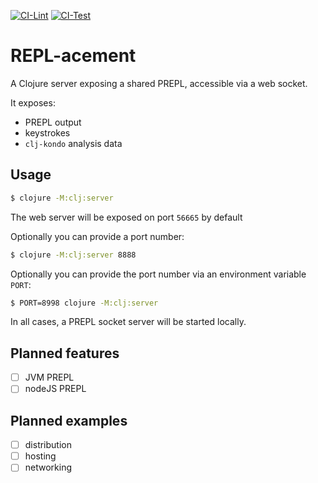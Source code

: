 [![CI-Lint](https://github.com/repl-acement/repl-acement/actions/workflows/lint.yml/badge.svg)](https://github.com/repl-acement/repl-acement/actions/workflows/lint.yml) [![CI-Test](https://github.com/repl-acement/repl-acement/actions/workflows/ci.yml/badge.svg)](https://github.com/repl-acement/repl-acement/actions/workflows/ci.yml)

# REPL-acement

A Clojure server exposing a shared PREPL, accessible via a web socket.

It exposes:
- PREPL output
- keystrokes
- `clj-kondo` analysis data

## Usage

```bash
$ clojure -M:clj:server
```

The web server will be exposed on port `56665` by default

Optionally you can provide a port number:

```bash
$ clojure -M:clj:server 8888
```

Optionally you can provide the port number via an environment variable `PORT`:

```bash
$ PORT=8998 clojure -M:clj:server 
```

In all cases, a PREPL socket server will be started locally.
 
## Planned features

- [ ] JVM PREPL
- [ ] nodeJS PREPL

## Planned examples 
- [ ] distribution
- [ ] hosting
- [ ] networking
